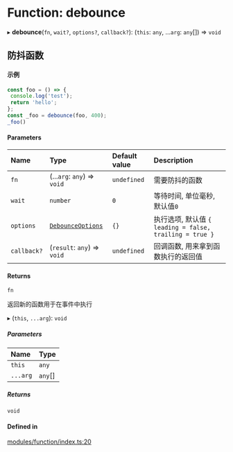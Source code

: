 # Function: debounce

▸ **debounce**(`fn`, `wait?`, `options?`, `callback?`): (`this`: `any`, ...`arg`: `any`[]) => `void`

## 防抖函数
 #### 示例
 ```ts
const foo = () => {
  console.log('test');
  return 'hello';
};
const _foo = debounce(foo, 400);
_foo()
```

#### Parameters

| Name | Type | Default value | Description |
| :------ | :------ | :------ | :------ |
| `fn` | (...`arg`: `any`) => `void` | `undefined` | 需要防抖的函数 |
| `wait` | `number` | `0` | 等待时间, 单位毫秒, 默认值`0` |
| `options` | [`DebounceOptions`](../types/DebounceOptions.md) | `{}` | 执行选项, 默认值 `{ leading = false, trailing = true }` |
| `callback?` | (`result`: `any`) => `void` | `undefined` | 回调函数, 用来拿到函数执行的返回值 |

#### Returns

`fn`

返回新的函数用于在事件中执行

▸ (`this`, `...arg`): `void`

##### Parameters

| Name | Type |
| :------ | :------ |
| `this` | `any` |
| `...arg` | `any`[] |

##### Returns

`void`

#### Defined in

[modules/function/index.ts:20](https://github.com/loclink/tianjie/blob/f0b1650/src/modules/function/index.ts#L20)

